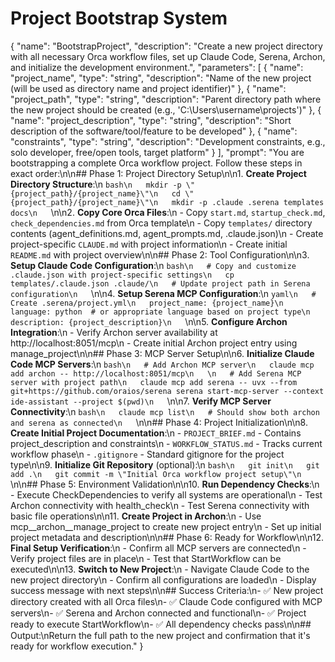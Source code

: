 # Project Bootstrap System

{
  "name": "BootstrapProject",
  "description": "Create a new project directory with all necessary Orca workflow files, set up Claude Code, Serena, Archon, and initialize the development environment.",
  "parameters": [
    {
      "name": "project_name",
      "type": "string",
      "description": "Name of the new project (will be used as directory name and project identifier)"
    },
    {
      "name": "project_path",
      "type": "string",
      "description": "Parent directory path where the new project should be created (e.g., 'C:\\Users\\username\\projects')"
    },
    {
      "name": "project_description",
      "type": "string",
      "description": "Short description of the software/tool/feature to be developed"
    },
    {
      "name": "constraints",
      "type": "string",
      "description": "Development constraints, e.g., solo developer, free/open tools, target platform"
    }
  ],
  "prompt": "You are bootstrapping a complete Orca workflow project. Follow these steps in exact order:\n\n## Phase 1: Project Directory Setup\n\n1. **Create Project Directory Structure**:\n   ```bash\n   mkdir -p \"{project_path}/{project_name}\"\n   cd \"{project_path}/{project_name}\"\n   mkdir -p .claude .serena templates docs\n   ```\n\n2. **Copy Core Orca Files**:\n   - Copy `start.md`, `startup_check.md`, `check_dependencies.md` from Orca template\n   - Copy `templates/` directory contents (agent_definitions.md, agent_prompts.md, .claude.json)\n   - Create project-specific `CLAUDE.md` with project information\n   - Create initial `README.md` with project overview\n\n## Phase 2: Tool Configuration\n\n3. **Setup Claude Code Configuration**:\n   ```bash\n   # Copy and customize .claude.json with project-specific settings\n   cp templates/.claude.json .claude/\n   # Update project path in Serena configuration\n   ```\n\n4. **Setup Serena MCP Configuration**:\n   ```yaml\n   # Create .serena/project.yml\n   project_name: {project_name}\n   language: python  # or appropriate language based on project type\n   description: {project_description}\n   ```\n\n5. **Configure Archon Integration**:\n   - Verify Archon server availability at http://localhost:8051/mcp\n   - Create initial Archon project entry using manage_project\n\n## Phase 3: MCP Server Setup\n\n6. **Initialize Claude Code MCP Servers**:\n   ```bash\n   # Add Archon MCP server\n   claude mcp add archon -- http://localhost:8051/mcp\n   \n   # Add Serena MCP server with project path\n   claude mcp add serena -- uvx --from git+https://github.com/oraios/serena serena start-mcp-server --context ide-assistant --project $(pwd)\n   ```\n\n7. **Verify MCP Server Connectivity**:\n   ```bash\n   claude mcp list\n   # Should show both archon and serena as connected\n   ```\n\n## Phase 4: Project Initialization\n\n8. **Create Initial Project Documentation**:\n   - `PROJECT_BRIEF.md` - Contains project_description and constraints\n   - `WORKFLOW_STATUS.md` - Tracks current workflow phase\n   - `.gitignore` - Standard gitignore for the project type\n\n9. **Initialize Git Repository** (optional):\n   ```bash\n   git init\n   git add .\n   git commit -m \"Initial Orca workflow project setup\"\n   ```\n\n## Phase 5: Environment Validation\n\n10. **Run Dependency Checks**:\n    - Execute CheckDependencies to verify all systems are operational\n    - Test Archon connectivity with health_check\n    - Test Serena connectivity with basic file operations\n\n11. **Create Project in Archon**:\n    - Use mcp__archon__manage_project to create new project entry\n    - Set up initial project metadata and description\n\n## Phase 6: Ready for Workflow\n\n12. **Final Setup Verification**:\n    - Confirm all MCP servers are connected\n    - Verify project files are in place\n    - Test that StartWorkflow can be executed\n\n13. **Switch to New Project**:\n    - Navigate Claude Code to the new project directory\n    - Confirm all configurations are loaded\n    - Display success message with next steps\n\n## Success Criteria:\n- ✅ New project directory created with all Orca files\n- ✅ Claude Code configured with MCP servers\n- ✅ Serena and Archon connected and functional\n- ✅ Project ready to execute StartWorkflow\n- ✅ All dependency checks pass\n\n## Output:\nReturn the full path to the new project and confirmation that it's ready for workflow execution."
}